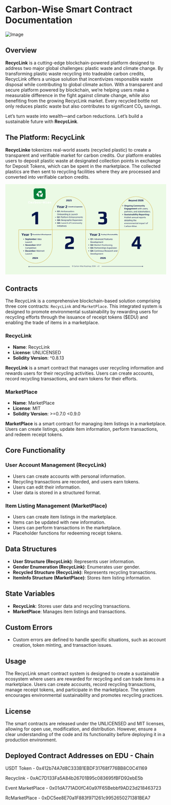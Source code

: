 # Carbon-Wise Smart Contract Documentation

![Image](./carbon-wise-logo.svg)

## Overview

**RecycLink** is a cutting-edge blockchain-powered platform designed to address two major global challenges: plastic waste and climate change. By transforming plastic waste recycling into tradeable carbon credits, RecycLink offers a unique solution that incentivizes responsible waste disposal while contributing to global climate action. With a transparent and secure platform powered by blockchain, we’re helping users make a measurable difference in the fight against climate change, while also benefiting from the growing RecycLink market. Every recycled bottle not only reduces plastic waste but also contributes to significant CO₂ savings.

Let’s turn waste into wealth—and carbon reductions. Let’s build a sustainable future with **RecycLink**.

## The Platform: RecycLink

**RecycLinke** tokenizes real-world assets (recycled plastic) to create a transparent and verifiable market for carbon credits. Our platform enables users to deposit plastic waste at designated collection points in exchange for Deposit Tokens, which can be spent in the marketplace. The collected plastics are then sent to recycling facilities where they are processed and converted into verifiable carbon credits.

![Image](./Roadmap.svg)

## Contracts

The RecycLink is a comprehensive blockchain-based solution comprising three core contracts: `RecycLink` and `MarketPlace`. This integrated system is designed to promote environmental sustainability by rewarding users for recycling efforts through the issuance of receipt tokens ($EDU) and enabling the trade of items in a marketplace.

### RecycLink

- **Name**: RecycLink
- **License**: UNLICENSED
- **Solidity Version**: ^0.8.13

**RecycLink** is a smart contract that manages user recycling information and rewards users for their recycling activities. Users can create accounts, record recycling transactions, and earn tokens for their efforts.

### MarketPlace

- **Name**: MarketPlace
- **License**: MIT
- **Solidity Version**: >=0.7.0 <0.9.0

**MarketPlace** is a smart contract for managing item listings in a marketplace. Users can create listings, update item information, perform transactions, and redeem receipt tokens.

## Core Functionality

### User Account Management (RecycLink)

- Users can create accounts with personal information.
- Recycling transactions are recorded, and users earn tokens.
- Users can edit their information.
- User data is stored in a structured format.


### Item Listing Management (MarketPlace)

- Users can create item listings in the marketplace.
- Items can be updated with new information.
- Users can perform transactions in the marketplace.
- Placeholder functions for redeeming receipt tokens.

## Data Structures

- **User Structure (RecycLink)**: Represents user information.
- **Gender Enumeration (RecycLink)**: Enumerates user gender.
- **Recycled Structure (RecycLink)**: Represents recycling transactions.
- **ItemInfo Structure (MarketPlace)**: Stores item listing information.

## State Variables

- **RecycLink**: Stores user data and recycling transactions.
- **MarketPlace**: Manages item listings and transactions.

## Custom Errors

- Custom errors are defined to handle specific situations, such as account creation, token minting, and transaction issues.

## Usage

The RecycLink smart contract system is designed to create a sustainable ecosystem where users are rewarded for recycling and can trade items in a marketplace. Users can create accounts, record recycling transactions, manage receipt tokens, and participate in the marketplace. The system encourages environmental sustainability and promotes recycling practices.

## License

The smart contracts are released under the UNLICENSED and MIT licenses, allowing for open use, modification, and distribution. However, ensure a clear understanding of the code and its functionality before deploying it in a production environment.

## Deployed Contract Addresses on EDU - Chain

USDT Token - 0x412b74A7d8C333B1EBDF31768f776BB8C0C41169

Recyclink - 0xAC7D133Fa5A84b26701B95c083695fBFD92ebE5b

Event MarketPlace - 0x01dA771AD0fC40a97F65Bebbf9AD23d218463723

RcMarketPlace - 0xDC5ee8E70a1F883f971261c9952650271381BEA7
